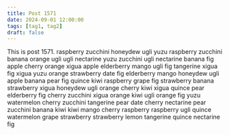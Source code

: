 ```yaml
---
title: Post 1571
date: 2024-09-01 12:00:00
tags: [tag1, tag2]
draft: false
---
```

This is post 1571.
raspberry
zucchini
honeydew
ugli
yuzu
raspberry
zucchini
banana
orange
ugli
ugli
nectarine
yuzu
zucchini
ugli
nectarine
banana
fig
apple
cherry
orange
xigua
apple
elderberry
mango
ugli
fig
tangerine
xigua
fig
xigua
yuzu
orange
strawberry
date
fig
elderberry
mango
honeydew
ugli
apple
banana
pear
fig
quince
kiwi
raspberry
grape
fig
strawberry
banana
strawberry
xigua
honeydew
ugli
orange
cherry
kiwi
xigua
quince
pear
elderberry
fig
cherry
zucchini
xigua
orange
kiwi
ugli
orange
fig
yuzu
watermelon
cherry
zucchini
tangerine
pear
date
cherry
nectarine
pear
zucchini
banana
kiwi
kiwi
mango
cherry
raspberry
raspberry
ugli
quince
watermelon
grape
strawberry
strawberry
lemon
tangerine
quince
nectarine
fig
